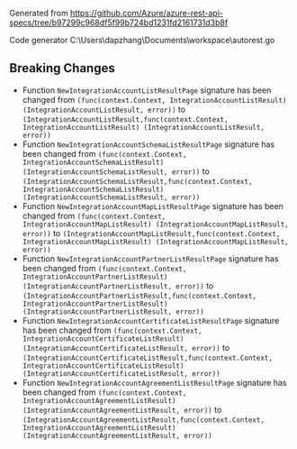 
Generated from https://github.com/Azure/azure-rest-api-specs/tree/b97299c968df5f99b724bd1231fd2161731d3b8f

Code generator C:\Users\dapzhang\Documents\workspace\autorest.go

## Breaking Changes

- Function `NewIntegrationAccountListResultPage` signature has been changed from `(func(context.Context, IntegrationAccountListResult) (IntegrationAccountListResult, error))` to `(IntegrationAccountListResult,func(context.Context, IntegrationAccountListResult) (IntegrationAccountListResult, error))`
- Function `NewIntegrationAccountSchemaListResultPage` signature has been changed from `(func(context.Context, IntegrationAccountSchemaListResult) (IntegrationAccountSchemaListResult, error))` to `(IntegrationAccountSchemaListResult,func(context.Context, IntegrationAccountSchemaListResult) (IntegrationAccountSchemaListResult, error))`
- Function `NewIntegrationAccountMapListResultPage` signature has been changed from `(func(context.Context, IntegrationAccountMapListResult) (IntegrationAccountMapListResult, error))` to `(IntegrationAccountMapListResult,func(context.Context, IntegrationAccountMapListResult) (IntegrationAccountMapListResult, error))`
- Function `NewIntegrationAccountPartnerListResultPage` signature has been changed from `(func(context.Context, IntegrationAccountPartnerListResult) (IntegrationAccountPartnerListResult, error))` to `(IntegrationAccountPartnerListResult,func(context.Context, IntegrationAccountPartnerListResult) (IntegrationAccountPartnerListResult, error))`
- Function `NewIntegrationAccountCertificateListResultPage` signature has been changed from `(func(context.Context, IntegrationAccountCertificateListResult) (IntegrationAccountCertificateListResult, error))` to `(IntegrationAccountCertificateListResult,func(context.Context, IntegrationAccountCertificateListResult) (IntegrationAccountCertificateListResult, error))`
- Function `NewIntegrationAccountAgreementListResultPage` signature has been changed from `(func(context.Context, IntegrationAccountAgreementListResult) (IntegrationAccountAgreementListResult, error))` to `(IntegrationAccountAgreementListResult,func(context.Context, IntegrationAccountAgreementListResult) (IntegrationAccountAgreementListResult, error))`

